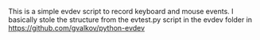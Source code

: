 This is a simple evdev script to record keyboard and mouse events. I basically stole the structure from the evtest.py script in the evdev folder in https://github.com/gvalkov/python-evdev